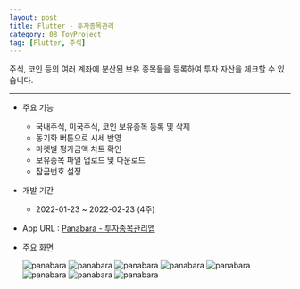 ```yaml
---
layout: post
title: Flutter - 투자종목관리
category: 08_ToyProject
tag: [Flutter, 주식]
---
```



주식, 코인 등의 여러 계좌에 분산된 보유 종목들을 등록하여 투자 자산을 체크할 수 있습니다.

---

- 주요 기능

	- 국내주식, 미국주식, 코인 보유종목 등록 및 삭제
	- 동기화 버튼으로 시세 반영
	- 마켓별 펑가금액 차트 확인
	- 보유종목 파일 업로드 및 다운로드
	- 잠금번호 설정

- 개발 기간
	- 2022-01-23 ~ 2022-02-23 (4주)

- App URL : [Panabara - 투자종목관리앱](https://play.google.com/store/apps/details?id=com.dmjgr5.panabara)



- 주요 화면


	![panabara](/assets/images/flutter_panabara/1.jpg)
	![panabara](/assets/images/flutter_panabara/2.jpg)
	![panabara](/assets/images/flutter_panabara/3.jpg)
	![panabara](/assets/images/flutter_panabara/4.jpg)
	![panabara](/assets/images/flutter_panabara/5.jpg)
	![panabara](/assets/images/flutter_panabara/6.jpg)
	![panabara](/assets/images/flutter_panabara/7.jpg)
	![panabara](/assets/images/flutter_panabara/8.jpg)

